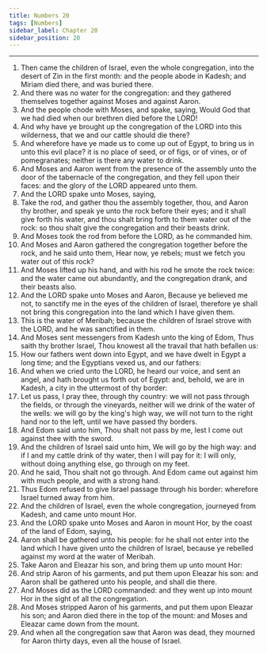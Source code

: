 ```yaml
---
title: Numbers 20
tags: [Numbers]
sidebar_label: Chapter 20
sidebar_position: 20
---
```


---
1. Then came the children of Israel, even the whole congregation, into the desert of Zin in the first month: and the people abode in Kadesh; and Miriam died there, and was buried there.
2. And there was no water for the congregation: and they gathered themselves together against Moses and against Aaron.
3. And the people chode with Moses, and spake, saying, Would God that we had died when our brethren died before the LORD!
4. And why have ye brought up the congregation of the LORD into this wilderness, that we and our cattle should die there?
5. And wherefore have ye made us to come up out of Egypt, to bring us in unto this evil place? it is no place of seed, or of figs, or of vines, or of pomegranates; neither is there any water to drink.
6. And Moses and Aaron went from the presence of the assembly unto the door of the tabernacle of the congregation, and they fell upon their faces: and the glory of the LORD appeared unto them.
7. And the LORD spake unto Moses, saying,
8. Take the rod, and gather thou the assembly together, thou, and Aaron thy brother, and speak ye unto the rock before their eyes; and it shall give forth his water, and thou shalt bring forth to them water out of the rock: so thou shalt give the congregation and their beasts drink.
9. And Moses took the rod from before the LORD, as he commanded him.
10. And Moses and Aaron gathered the congregation together before the rock, and he said unto them, Hear now, ye rebels; must we fetch you water out of this rock?
11. And Moses lifted up his hand, and with his rod he smote the rock twice: and the water came out abundantly, and the congregation drank, and their beasts also.
12. And the LORD spake unto Moses and Aaron, Because ye believed me not, to sanctify me in the eyes of the children of Israel, therefore ye shall not bring this congregation into the land which I have given them.
13. This is the water of Meribah; because the children of Israel strove with the LORD, and he was sanctified in them.
14. And Moses sent messengers from Kadesh unto the king of Edom, Thus saith thy brother Israel, Thou knowest all the travail that hath befallen us:
15. How our fathers went down into Egypt, and we have dwelt in Egypt a long time; and the Egyptians vexed us, and our fathers:
16. And when we cried unto the LORD, he heard our voice, and sent an angel, and hath brought us forth out of Egypt: and, behold, we are in Kadesh, a city in the uttermost of thy border:
17. Let us pass, I pray thee, through thy country: we will not pass through the fields, or through the vineyards, neither will we drink of the water of the wells: we will go by the king's high way, we will not turn to the right hand nor to the left, until we have passed thy borders.
18. And Edom said unto him, Thou shalt not pass by me, lest I come out against thee with the sword.
19. And the children of Israel said unto him, We will go by the high way: and if I and my cattle drink of thy water, then I will pay for it: I will only, without doing anything else, go through on my feet.
20. And he said, Thou shalt not go through. And Edom came out against him with much people, and with a strong hand.
21. Thus Edom refused to give Israel passage through his border: wherefore Israel turned away from him.
22. And the children of Israel, even the whole congregation, journeyed from Kadesh, and came unto mount Hor.
23. And the LORD spake unto Moses and Aaron in mount Hor, by the coast of the land of Edom, saying,
24. Aaron shall be gathered unto his people: for he shall not enter into the land which I have given unto the children of Israel, because ye rebelled against my word at the water of Meribah.
25. Take Aaron and Eleazar his son, and bring them up unto mount Hor:
26. And strip Aaron of his garments, and put them upon Eleazar his son: and Aaron shall be gathered unto his people, and shall die there.
27. And Moses did as the LORD commanded: and they went up into mount Hor in the sight of all the congregation.
28. And Moses stripped Aaron of his garments, and put them upon Eleazar his son; and Aaron died there in the top of the mount: and Moses and Eleazar came down from the mount.
29. And when all the congregation saw that Aaron was dead, they mourned for Aaron thirty days, even all the house of Israel.